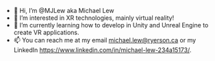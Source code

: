 - 👋 Hi, I’m @MJLew aka Michael Lew
- 👀 I’m interested in XR technologies, mainly virtual reality!
- 🌱 I’m currently learning how to develop in Unity and Unreal Engine to create VR applications.
- 📫 You can reach me at my email michael.lew@ryerson.ca or my LinkedIn https://www.linkedin.com/in/michael-lew-234a15173/.

<!---
MJLew/MJLew is a ✨ special ✨ repository because its `README.md` (this file) appears on your GitHub profile.
You can click the Preview link to take a look at your changes.
--->
